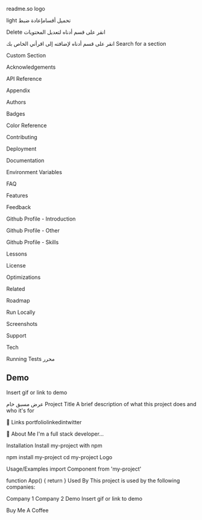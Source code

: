 readme.so logo

light
تحميل
أقسامإعادة ضبط

Delete
انقر على قسم أدناه لتعديل المحتويات








انقر على قسم أدناه لإضافته إلى اقرأني الخاص بك
Search for a section

Custom Section

Acknowledgements

API Reference

Appendix

Authors

Badges

Color Reference

Contributing

Deployment

Documentation

Environment Variables

FAQ

Features

Feedback

Github Profile - Introduction

Github Profile - Other

Github Profile - Skills

Lessons

License

Optimizations

Related

Roadmap

Run Locally

Screenshots

Support

Tech

Running Tests
محرر

## Demo

Insert gif or link to demo


عرض مسبق
خام
Project Title
A brief description of what this project does and who it's for

🔗 Links
portfoliolinkedintwitter

🚀 About Me
I'm a full stack developer...

Installation
Install my-project with npm

  npm install my-project
  cd my-project
Logo

Usage/Examples
import Component from 'my-project'

function App() {
  return <Component />
}
Used By
This project is used by the following companies:

Company 1
Company 2
Demo
Insert gif or link to demo

Buy Me A Coffee
